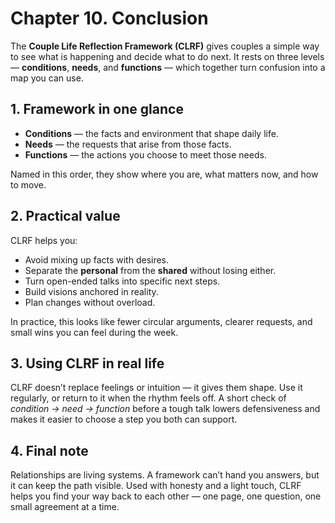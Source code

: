 # Chapter 10. Conclusion

The **Couple Life Reflection Framework (CLRF)** gives couples a simple way to see what is happening and decide what to do next. It rests on three levels — **conditions**, **needs**, and **functions** — which together turn confusion into a map you can use.

## 1. Framework in one glance

- **Conditions** — the facts and environment that shape daily life.
- **Needs** — the requests that arise from those facts.
- **Functions** — the actions you choose to meet those needs.

Named in this order, they show where you are, what matters now, and how to move.

## 2. Practical value

CLRF helps you:

- Avoid mixing up facts with desires.
- Separate the **personal** from the **shared** without losing either.
- Turn open-ended talks into specific next steps.
- Build visions anchored in reality.
- Plan changes without overload.

In practice, this looks like fewer circular arguments, clearer requests, and small wins you can feel during the week.

## 3. Using CLRF in real life

CLRF doesn’t replace feelings or intuition — it gives them shape. Use it regularly, or return to it when the rhythm feels off. A short check of *condition → need → function* before a tough talk lowers defensiveness and makes it easier to choose a step you both can support.

## 4. Final note

Relationships are living systems. A framework can’t hand you answers, but it can keep the path visible. Used with honesty and a light touch, CLRF helps you find your way back to each other — one page, one question, one small agreement at a time.

